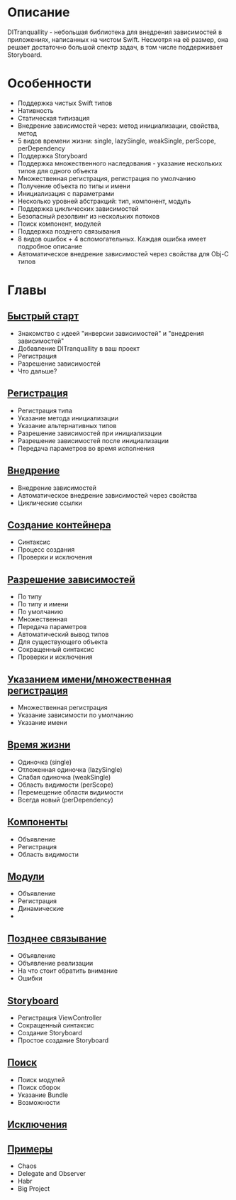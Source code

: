 # Описание
DITranquallity - небольшая библиотека для внедрения зависимостей в приложениях, написанных на чистом Swift. Несмотря на её размер, она решает достаточно большой спектр задач, в том числе поддерживает Storyboard.

# Особенности
* Поддержка чистых Swift типов
* Нативность
* Статическая типизация
* Внедрение зависимостей через: метод инициализации, свойства, метод
* 5 видов времени жизни: single, lazySingle, weakSingle, perScope, perDependency
* Поддержка Storyboard
* Поддержка множественного наследования - указание нескольких типов для одного объекта
* Множественная регистрация, регистрация по умолчанию
* Получение объекта по типы и имени 
* Инициализация с параметрами
* Несколько уровней абстракций: тип, компонент, модуль
* Поддержка циклических зависимостей
* Безопасный резолвинг из нескольких потоков
* Поиск компонент, модулей
* Поддержка позднего связывания
* 8 видов ошибок + 4 вспомогательных. Каждая ошибка имеет подробное описание
* Автоматическое внедрение зависимостей через свойства для Obj-C типов

# Главы

## [Быстрый старт](quick_start.md)
* Знакомство с идеей "инверсии зависимостей" и "внедрения зависимостей"
* Добавление DITranquallity в ваш проект
* Регистрация
* Разрешение зависимостей
* Что дальше?

## [Регистрация](registration.md)
* Регистрация типа
* Указание метода инициализации
* Указание альтернативных типов
* Разрешение зависимостей при инициализации
* Разрешение зависимостей после инициализации
* Передача параметров во время исполнения

## [Внедрение](injection.md)
* Внедрение зависимостей
* Автоматическое внедрение зависимостей через свойства
* Циклические ссылки

## [Создание контейнера](build.md)
* Синтаксис
* Процесс создания
* Проверки и исключения

## [Разрешение зависимостей](resolve.md)
* По типу
* По типу и имени
* По умолчанию
* Множественная
* Передача параметров
* Автоматический вывод типов
* Для существующего объекта
* Сокращенный синтаксис
* Проверки и исключения

## [Указанием имени/множественная регистрация](multi_name_registration.md)
* Множественная регистрация
* Указание зависимости по умолчанию
* Указание имени

## [Время жизни](lifetime.md)
* Одиночка (single)
* Отложенная одиночка (lazySingle)
* Слабая одиночка (weakSingle)
* Область видимости (perScope)
* Перемещение области видимости
* Всегда новый (perDependency)

## [Компоненты](component.md)
* Объявление
* Регистрация
* Область видимости

## [Модули](module.md)
* Объявление
* Регистрация
* Динамические
* 
## [Позднее связывание](lateBinding.md)
* Объявление
* Объявление реализации
* На что стоит обратить внимание
* Ошибки

## [Storyboard](storyboard.md)
* Регистрация ViewController
* Сокращенный синтаксис
* Создание Storyboard
* Простое создание Storyboard


## [Поиск](scan.md)
* Поиск модулей
* Поиск сборок
* Указание Bundle
* Возможности

## [Исключения](errors.md)

## [Примеры](sample.md)
* Chaos
* Delegate and Observer
* Habr
* Big Project
